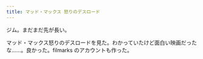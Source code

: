 ```yaml
---
title: マッド・マックス 怒りのデスロード
---
```


ジム。まだまだ先が長い。

マッド・マックス怒りのデスロードを見た。わかっていたけど面白い映画だったな……。良かった。filmarks のアカウントも作った。
